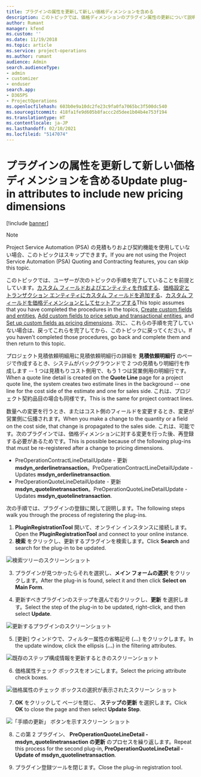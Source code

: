```yaml
---
title: プラグインの属性を更新して新しい価格ディメンションを含める
description: このトピックでは、価格ディメンションのプラグイン属性の更新について説明します。
author: Rumant
manager: kfend
ms.custom: ''
ms.date: 11/19/2018
ms.topic: article
ms.service: project-operations
ms.author: rumant
audience: Admin
search.audienceType:
- admin
- customizer
- enduser
search.app:
- D365PS
- ProjectOperations
ms.openlocfilehash: 603b0e9a10dc2fe23c9fa0fa7065bc3f500dc540
ms.sourcegitcommit: 418fa1fe9d605b8faccc2d5dee1b04b4e753f194
ms.translationtype: HT
ms.contentlocale: ja-JP
ms.lasthandoff: 02/10/2021
ms.locfileid: "5147074"
---
```

# <a name="update-plug-in-attributes-to-include-new-pricing-dimensions"></a><span data-ttu-id="f3ccc-103">プラグインの属性を更新して新しい価格ディメンションを含める</span><span class="sxs-lookup"><span data-stu-id="f3ccc-103">Update plug-in attributes to include new pricing dimensions</span></span>

[!include [banner](../includes/psa-now-project-operations.md)]

> [!NOTE]
> <span data-ttu-id="f3ccc-104">Project Service Automation (PSA) の見積もりおよび契約機能を使用していない場合、このトピックはスキップできます。</span><span class="sxs-lookup"><span data-stu-id="f3ccc-104">If you are not using the Project Service Automation (PSA) Quoting and Contracting features, you can skip this topic.</span></span>

<span data-ttu-id="f3ccc-105">このトピックでは、ユーザーが次のトピックの手順を完了していることを前提としています。[カスタム フィールドおよびエンティティを作成する](create-custom-fields-entities.md)、[価格設定とトランザクション エンティティにカスタム フィールドを追加する](field-references.md)、[カスタム フィールドを価格ディメンションとしてセットアップする](set-up-pricing-dimensions.md)</span><span class="sxs-lookup"><span data-stu-id="f3ccc-105">This topic assumes that you have completed the procedures in the topics, [Create custom fields and entities](create-custom-fields-entities.md), [Add custom fields to price setup and transactional entities](field-references.md), and [Set up custom fields as pricing dimensions](set-up-pricing-dimensions.md).</span></span> <span data-ttu-id="f3ccc-106">次に、これらの手順を完了していない場合は、戻ってこれらを完了してから、このトピックに戻ってください。</span><span class="sxs-lookup"><span data-stu-id="f3ccc-106">If you haven't completed those procedures, go back and complete them and then return to this topic.</span></span>

<span data-ttu-id="f3ccc-107">プロジェクト見積依頼明細用に見積依頼明細行の詳細を **見積依頼明細行** のページで作成するとき、システムがバックグラウンドで 2 つの見積もり明細行を作成します -- 1 つは見積もりコスト側用で、もう 1 つは営業側用の明細行です。</span><span class="sxs-lookup"><span data-stu-id="f3ccc-107">When a quote line detail is created on the **Quote Line** page for a project quote line, the system creates two estimate lines in the background -- one line for the cost side of the estimate and one for sales side.</span></span> <span data-ttu-id="f3ccc-108">これは、プロジェクト契約品目の場合も同様です。</span><span class="sxs-lookup"><span data-stu-id="f3ccc-108">This is the same  for project contract lines.</span></span>

<span data-ttu-id="f3ccc-109">数量への変更を行うとき、またはコスト側のフィールドを変更するとき、変更が営業側に伝播されます。</span><span class="sxs-lookup"><span data-stu-id="f3ccc-109">When you make a change to the quantity or a field on the cost side, that change is propagated to the sales side.</span></span> <span data-ttu-id="f3ccc-110">これは、可能です。次のプラグインでは、価格ディメンションに対する変更を行った後、再登録する必要があるためです。</span><span class="sxs-lookup"><span data-stu-id="f3ccc-110">This is possible because of the following plug-ins that must be re-registered after a change to pricing dimensions.</span></span>

- <span data-ttu-id="f3ccc-111">PreOperationContractLineDetailUpdate - 更新 **msdyn_orderlinetransaction**。</span><span class="sxs-lookup"><span data-stu-id="f3ccc-111">PreOperationContractLineDetailUpdate - Updates **msdyn_orderlinetransaction**.</span></span>
- <span data-ttu-id="f3ccc-112">PreOperationQuoteLineDetailUpdate - 更新 **msdyn_quotelinetransaction**。</span><span class="sxs-lookup"><span data-stu-id="f3ccc-112">PreOperationQuoteLineDetailUpdate - Updates **msdyn_quotelinetransaction**.</span></span>

<span data-ttu-id="f3ccc-113">次の手順では、プラグインの登録に関して説明します。</span><span class="sxs-lookup"><span data-stu-id="f3ccc-113">The following steps walk you through the process of registering the plug-ins.</span></span>

1. <span data-ttu-id="f3ccc-114">**PluginRegistrationTool** 開いて、オンライン インスタンスに接続します。</span><span class="sxs-lookup"><span data-stu-id="f3ccc-114">Open the **PluginRegistrationTool** and connect to your online instance.</span></span>
2. <span data-ttu-id="f3ccc-115">**検索** をクリックし、更新するプラグインを検索します。</span><span class="sxs-lookup"><span data-stu-id="f3ccc-115">Click **Search** and search for the plug-in to be updated.</span></span>

 ![検索ツリーのスクリーンショット](media/PRT-1.png)

3. <span data-ttu-id="f3ccc-117">プラグインが見つかったらそれを選択し、**メイン フォームの選択** をクリックします。</span><span class="sxs-lookup"><span data-stu-id="f3ccc-117">After the plug-in is found, select it and then click **Select on Main Form**.</span></span>

4. <span data-ttu-id="f3ccc-118">更新すべきプラグインのステップを選んで右クリックし、**更新** を選択します。</span><span class="sxs-lookup"><span data-stu-id="f3ccc-118">Select the step of the plug-in to be updated, right-click, and then select **Update**.</span></span>

 ![更新するプラグインのスクリーンショット](media/PRT-2.png)
 
5. <span data-ttu-id="f3ccc-120">[更新] ウィンドウで、フィルター属性の省略記号 (**...**) をクリックします。</span><span class="sxs-lookup"><span data-stu-id="f3ccc-120">In the update window, click the ellipsis (**...**) in the filtering attributes.</span></span>

 ![既存のステップ構成情報を更新するときのスクリーンショット](media/PRT-3.png)
 
6. <span data-ttu-id="f3ccc-122">価格属性チェック ボックスをオンにします。</span><span class="sxs-lookup"><span data-stu-id="f3ccc-122">Select the pricing attribute check boxes.</span></span>

 ![価格属性のチェック ボックスの選択が表示されたスクリーン ショット](media/PRT-4.png)

7. <span data-ttu-id="f3ccc-124">**OK** をクリックして ページを閉じ、 **ステップの更新** を選択します。</span><span class="sxs-lookup"><span data-stu-id="f3ccc-124">Click **OK** to close the page and then select **Update Step**.</span></span>

 ![「手順の更新」 ボタンを示すスクリーン ショット](media/PRT-5.png)
 
8. <span data-ttu-id="f3ccc-126">この第 2 プラグイン、 **PreOperationQuoteLineDetail - msdyn_quotelinetransaction の更新** のプロセスを繰り返します。</span><span class="sxs-lookup"><span data-stu-id="f3ccc-126">Repeat this process for the second plug-in, **PreOperationQuoteLineDetail - Update of msdyn_quotelinetransaction**.</span></span>

9. <span data-ttu-id="f3ccc-127">プラグイン登録ツールを閉じます。</span><span class="sxs-lookup"><span data-stu-id="f3ccc-127">Close the plug-in registration tool.</span></span>

